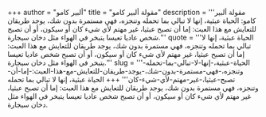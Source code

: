 +++
author = "ألبير كامو"
title = "مقولة ألبير كامو"
description = '''مقولة ألبير كامو: ‏الحياة عبثية، إنها لا تبالي بما تحمله وتنجزه، فهي مستمرة بدون شك، يوجد طريقان للتعايش مع هذا العبث: إما أن تصبح عبثيا، غير مهتم لأي شيء كان أو سيكون، أو أن تصبح شخص عاديا تعيسا يتبخر في الهواء مثل دخان سيجارة.'''
quote = '''‏الحياة عبثية، إنها لا تبالي بما تحمله وتنجزه، فهي مستمرة بدون شك، يوجد طريقان للتعايش مع هذا العبث: إما أن تصبح عبثيا، غير مهتم لأي شيء كان أو سيكون، أو أن تصبح شخص عاديا تعيسا يتبخر في الهواء مثل دخان سيجارة.'''
slug = '''‏الحياة-عبثية،-إنها-لا-تبالي-بما-تحمله-وتنجزه،-فهي-مستمرة-بدون-شك،-يوجد-طريقان-للتعايش-مع-هذا-العبث:-إما-أن-تصبح-عبثيا،-غير-مهتم-لأي-شيء-كان'''
+++
‏الحياة عبثية، إنها لا تبالي بما تحمله وتنجزه، فهي مستمرة بدون شك، يوجد طريقان للتعايش مع هذا العبث: إما أن تصبح عبثيا، غير مهتم لأي شيء كان أو سيكون، أو أن تصبح شخص عاديا تعيسا يتبخر في الهواء مثل دخان سيجارة.
